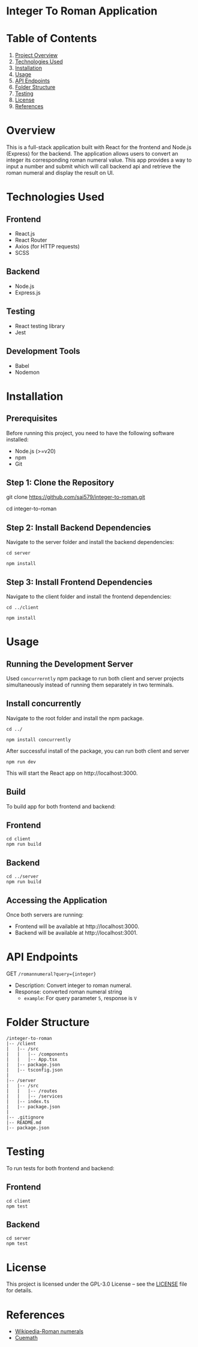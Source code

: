 # Integer To Roman Application

# Table of Contents
1. [Project Overview](#overview)
2. [Technologies Used](#technologies-used)
3. [Installation](#installation)
4. [Usage](#usage)
5. [API Endpoints](#api-endpoints)
6. [Folder Structure](#folder-structure)
7. [Testing](#testing)
8. [License](#license)
9. [References](#references)

# Overview
This is a full-stack application built with React for the frontend and Node.js (Express) for the backend. The application allows users to convert an integer its corresponding roman numeral value. This app provides a way to input a number and submit which will call backend api and retrieve the roman numeral and display the result on UI.

# Technologies Used
## Frontend

* React.js
* React Router
* Axios (for HTTP requests)
* SCSS

## Backend

* Node.js
* Express.js

## Testing
* React testing library
* Jest

## Development Tools

* Babel
* Nodemon

# Installation
## Prerequisites
Before running this project, you need to have the following software installed:

* Node.js (>=v20)
* npm
* Git

## Step 1: Clone the Repository
git clone https://github.com/sai579/integer-to-roman.git

cd integer-to-roman

## Step 2: Install Backend Dependencies
Navigate to the server folder and install the backend dependencies:

`cd server`

`npm install`

## Step 3: Install Frontend Dependencies
Navigate to the client folder and install the frontend dependencies:

`cd ../client`

`npm install`

#  Usage
##  Running the Development Server

Used `concurrerntly` npm package to run both client and server projects simultaneously instead of running them separately in two terminals.

## Install concurrently
Navigate to the root folder and install the npm package.

`cd ../`

`npm install concurrently`

After successful install of the package, you can run both client and server

`npm run dev`

This will start the React app on http://localhost:3000.

## Build

To build app for both frontend and backend:

## Frontend
```
cd client
npm run build
```

## Backend
```
cd ../server
npm run build
```

## Accessing the Application
Once both servers are running:

* Frontend will be available at http://localhost:3000.
* Backend will be available at http://localhost:3001.

# API Endpoints

GET `/romannumeral?query={integer}`
* Description: Convert integer to roman numeral.
* Response: converted roman numeral string
    * `example`: For query parameter `5`, response is `V`

#  Folder Structure
```
/integer-to-roman
|-- /client
|   |-- /src
|   |   |-- /components
|   |   |-- App.tsx
|   |-- package.json
|   |-- tsconfig.json
|
|-- /server
|   |-- /src
|   |   |-- /routes
|   |   |-- /services
|   |-- index.ts
|   |-- package.json
|
|-- .gitignore
|-- README.md
|-- package.json
```

# Testing

To run tests for both frontend and backend:

## Frontend
```
cd client
npm test
```

## Backend
```
cd server
npm test
```

# License
This project is licensed under the GPL-3.0 License – see the [LICENSE](https://github.com/sai579/integer-to-roman?tab=GPL-3.0-1-ov-file#readme) file for details.

# References
* [Wikipedia-Roman numerals](https://en.wikipedia.org/wiki/Roman_numerals)
* [Cuemath](https://www.cuemath.com/numbers/roman-numerals/)
